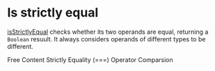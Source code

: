 # Is strictly equal


[isStrictlyEqual](https://developer.mozilla.org/en-US/docs/Web/JavaScript/Reference/Operators/Strict_equality) checks whether its two operands are equal, returning a `Boolean` resuult. It always considers operands of different types to be different.

<ResourceGroupTitle>Free Content</ResourceGroupTitle>
<BadgeLink colorScheme='yellow' badgeText='Read' href='https://developer.mozilla.org/en-US/docs/Web/JavaScript/Reference/Operators/Strict_equality'> Strictly Equality (===) Operator</BadgeLink>
<BadgeLink colorScheme='yellow' badgeText='Read' href='https://javascript.info/comparison'>Comparsion</BadgeLink>

